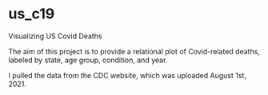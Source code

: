 # us_c19
Visualizing US Covid Deaths

The aim of this project is to provide a relational plot of Covid-related deaths, labeled by state, age group, 
    condition, and year.
    
I pulled the data from the CDC website, which was uploaded August 1st, 2021.
